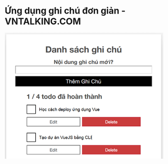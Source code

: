 # Ứng dụng ghi chú đơn giản - VNTALKING.COM
![alt text for screen readers](https://github.com/vntalking/vue-todo-list-tutorial/blob/main/screenshots/demo-vue-todo-app.png "Text to show on mouseover")
